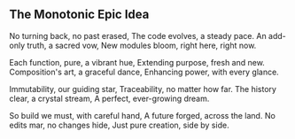 ## The Monotonic Epic Idea

No turning back, no past erased,
The code evolves, a steady pace.
An add-only truth, a sacred vow,
New modules bloom, right here, right now.

Each function, pure, a vibrant hue,
Extending purpose, fresh and new.
Composition's art, a graceful dance,
Enhancing power, with every glance.

Immutability, our guiding star,
Traceability, no matter how far.
The history clear, a crystal stream,
A perfect, ever-growing dream.

So build we must, with careful hand,
A future forged, across the land.
No edits mar, no changes hide,
Just pure creation, side by side.
